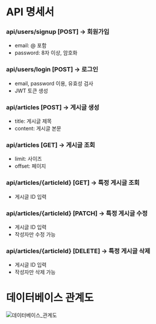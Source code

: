 # API 명세서
### api/users/signup [POST] -> 회원가입
- email: @ 포함
- password: 8자 이상, 암호화

### api/users/login [POST] -> 로그인
- email, password 이용, 유효성 검사
- JWT 토큰 생성

### api/articles [POST] -> 게시글 생성
- title: 게시글 제목
- content: 게시글 본문

### api/articles [GET] -> 게시글 조회
- limit: 사이즈
- offset: 페이지

### api/articles/{articleId} [GET] -> 특정 게시글 조회
- 게시글 ID 입력

### api/articles/{articleId} [PATCH] -> 특정 게시글 수정
- 게시글 ID 입력
- 작성자만 수정 가능

### api/articles/{articleId} [DELETE] -> 특정 게시글 삭제
- 게시글 ID 입력
- 작성자만 삭제 가능

# 데이터베이스 관계도
![데이터베이스_관계도](https://github.com/pushrsp/wanted-pre-onboarding-backend/assets/58874665/73677046-2786-4aa7-8cfb-81f3401192e4)
